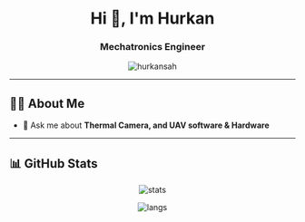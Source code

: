 <h1 align="center">Hi 👋, I'm Hurkan</h1>
<h3 align="center">Mechatronics Engineer </h3>

<p align="center">
  <img src="https://komarev.com/ghpvc/?username=hurkansah&label=Profile%20views&color=0e75b6&style=flat" alt="hurkansah" />
</p>

---

## 🧑‍💻 About Me

- 💬 Ask me about **Thermal Camera, and UAV software & Hardware**
---

## 📊 GitHub Stats

<p align="center">
  <img src="https://github-readme-stats.vercel.app/api?username=hurkansah&show_icons=true&theme=default" alt="stats" />
</p>

<p align="center">
  <img src="https://github-readme-stats.vercel.app/api/top-langs/?username=hurkansah&layout=compact" alt="langs" />
</p>
